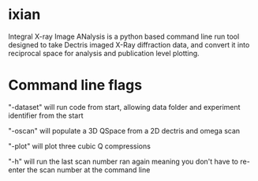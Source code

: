 # ixian
Integral X-ray Image ANalysis is a python based command line run tool designed
to take Dectris imaged X-Ray diffraction data, and convert it into reciprocal
space for analysis and publication level plotting. 


# Command line flags

"-dataset" will run code from start, allowing data folder and experiment
identifier from the start

"-oscan" will populate a 3D QSpace from a 2D dectris and omega scan

"-plot" will plot three cubic Q compressions 

"-h" will run the last scan number ran again meaning you don't have to 
re-enter the scan number at the command line
